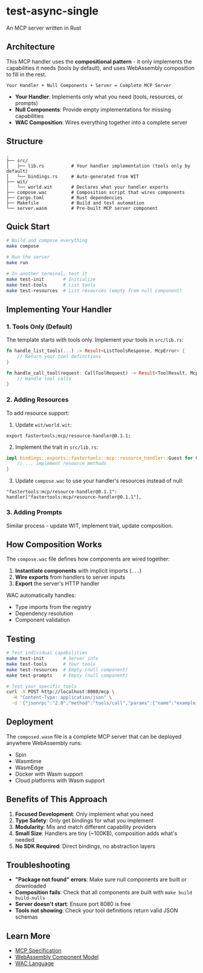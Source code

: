 # test-async-single

An MCP server written in Rust

## Architecture

This MCP handler uses the **compositional pattern** - it only implements the capabilities it needs (tools by default), and uses WebAssembly composition to fill in the rest.

```
Your Handler + Null Components + Server = Complete MCP Server
```

- **Your Handler**: Implements only what you need (tools, resources, or prompts)
- **Null Components**: Provide empty implementations for missing capabilities
- **WAC Composition**: Wires everything together into a complete server

## Structure

```
.
├── src/
│   ├── lib.rs          # Your handler implementation (tools only by default)
│   └── bindings.rs     # Auto-generated from WIT
├── wit/
│   └── world.wit       # Declares what your handler exports
├── compose.wac         # Composition script that wires components
├── Cargo.toml          # Rust dependencies
├── Makefile            # Build and test automation
└── server.wasm         # Pre-built MCP server component
```

## Quick Start

```bash
# Build and compose everything
make compose

# Run the server
make run

# In another terminal, test it
make test-init       # Initialize
make test-tools      # List tools
make test-resources  # List resources (empty from null component)
```

## Implementing Your Handler

### 1. Tools Only (Default)

The template starts with tools only. Implement your tools in `src/lib.rs`:

```rust
fn handle_list_tools(...) -> Result<ListToolsResponse, McpError> {
    // Return your tool definitions
}

fn handle_call_tool(request: CallToolRequest) -> Result<ToolResult, McpError> {
    // Handle tool calls
}
```

### 2. Adding Resources

To add resource support:

1. Update `wit/world.wit`:
```wit
export fastertools:mcp/resource-handler@0.1.1;
```

2. Implement the trait in `src/lib.rs`:
```rust
impl bindings::exports::fastertools::mcp::resource_handler::Guest for Component {
    // ... implement resource methods
}
```

3. Update `compose.wac` to use your handler's resources instead of null:
```wac
"fastertools:mcp/resource-handler@0.1.1": handler["fastertools:mcp/resource-handler@0.1.1"],
```

### 3. Adding Prompts

Similar process - update WIT, implement trait, update composition.

## How Composition Works

The `compose.wac` file defines how components are wired together:

1. **Instantiate components** with implicit imports (`...`)
2. **Wire exports** from handlers to server inputs
3. **Export** the server's HTTP handler

WAC automatically handles:
- Type imports from the registry
- Dependency resolution
- Component validation

## Testing

```bash
# Test individual capabilities
make test-init       # Server info
make test-tools      # Your tools
make test-resources  # Empty (null component)
make test-prompts    # Empty (null component)

# Test your specific tools
curl -X POST http://localhost:8080/mcp \
  -H "Content-Type: application/json" \
  -d '{"jsonrpc":"2.0","method":"tools/call","params":{"name":"example_tool","arguments":"{\"message\":\"test\"}"},"id":1}'
```

## Deployment

The `composed.wasm` file is a complete MCP server that can be deployed anywhere WebAssembly runs:
- Spin
- Wasmtime
- WasmEdge
- Docker with Wasm support
- Cloud platforms with Wasm support

## Benefits of This Approach

1. **Focused Development**: Only implement what you need
2. **Type Safety**: Only get bindings for what you implement
3. **Modularity**: Mix and match different capability providers
4. **Small Size**: Handlers are tiny (~100KB), composition adds what's needed
5. **No SDK Required**: Direct bindings, no abstraction layers

## Troubleshooting

- **"Package not found" errors**: Make sure null components are built or downloaded
- **Composition fails**: Check that all components are built with `make build build-nulls`
- **Server doesn't start**: Ensure port 8080 is free
- **Tools not showing**: Check your tool definitions return valid JSON schemas

## Learn More

- [MCP Specification](https://modelcontextprotocol.io)
- [WebAssembly Component Model](https://component-model.bytecodealliance.org/)
- [WAC Language](https://github.com/bytecodealliance/wac)
